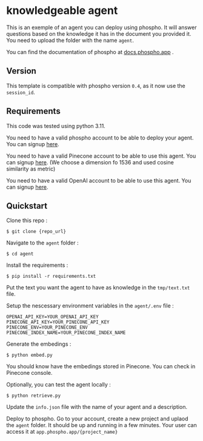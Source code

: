 # knowledgeable agent

This is an exemple of an agent you can deploy using phospho. It will answer questions based on the knowledge it has in the document you provided it. You need to upload the folder with the name `agent`.

You can find the documentation of phospho at [docs.phospho.app](https://docs.phospho.app) .

## Version

This template is compatible with phospho version `0.4`, as it now use the `session_id`.

## Requirements

This code was tested using python 3.11.

You need to have a valid phospho account to be able to deploy your agent. You can signup [here](https://phospho.app).

You need to have a valid Pinecone account to be able to use this agent. You can signup [here](https://pinecone.io). (We choose a dimension fo 1536 and used cosine similarity as metric)

You need to have a valid OpenAI account to be able to use this agent. You can signup [here](https://openai.com).

## Quickstart 

Clone this repo :
```
$ git clone {repo_url}
```

Navigate to the `agent` folder :
```
$ cd agent
```

Install the requirements :
```
$ pip install -r requirements.txt
```

Put the text you want the agent to have as knowledge in the `tmp/text.txt` file.

Setup the nescessary environment variables in the `agent/.env` file :
```
OPENAI_API_KEY=YOUR_OPENAI_API_KEY
PINECONE_API_KEY=YOUR_PINECONE_API_KEY
PINECONE_ENV=YOUR_PINECONE_ENV
PINECONE_INDEX_NAME=YOUR_PINECONE_INDEX_NAME
```

Generate the embedings :
```
$ python embed.py
```
You should know have the embedings stored in Pinecone. You can check in Pinecone console.

Optionally, you can test the agent locally :
```
$ python retrieve.py
```

Update the `info.json` file with the name of your agent and a description.

Deploy to phospho. Go to your account, create a new project and uplaod the `agent` folder. It should be up and running in a few minutes. Your user can access it at `app.phospho.app/{project_name}`
